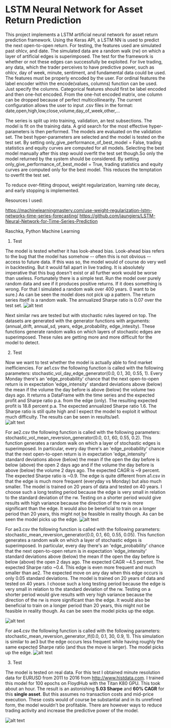 # LSTM Neural Network for Asset Return Prediction

This project implements a LSTM artificial neural network for asset return prediction framework. Using the Keras API, a LSTM NN is used to predict the next open-to-open return. For testing, the features used are simulated past ohlcv, and date. The simulated data are a random walk (rw) on which a layer of artificial edges is superimposed. The test for the framework is whether or not these edges can successfully be exploited. For live trading, any data, which the trader perceives to have predictive power, such as ohlcv, day of week, minute, sentiment, and fundamental data could be used. The features must be properly encoded by the user. For ordinal features the label encoder within the encode(values, columns) function can be used. Just specify the columns. Categorical features should first be label encoded and then one-hot encoded. From the one-hot encoded matrix, one column can be dropped because of perfect multicollinearity. The current configuration allows the user to input .csv files in the format:  date,open,high,low,close,volume,day_of_week,other,…

The series is split up into training, validation, an test subsections.
The model is fit on the training data. A grid search for the most effective hyper-parameters is then performed. The models are evaluated on the validation set. The best hyper-parameters are selected and the model is tested on the test set. By setting only_give_performance_of_best_model = False, trading statistics and equity curves are computed for all models. Selecting the best model manually after this step would overfit the test set though.So only the model returned by the system should be considered. By setting only_give_performance_of_best_model = True, trading statistics and equity curves are computed only for the best model. This reduces the temptation to overfit the test set. 

To reduce over-fitting dropout, weight regularization, learning rate decay, and early stopping is implemented.

Resources I used:

https://machinelearningmastery.com/use-weight-regularization-lstm-networks-time-series-forecasting/
https://github.com/jaungiers/LSTM-Neural-Network-for-Time-Series-Prediction

Raschka, Python Machine Learning

1. Test

The model is tested whether it has look-ahead bias. Look-ahead bias refers to the bug that the model has somehow -- often this is not obvious -- access to future data. If this was so, the model would of course do very well in backtesting. But it would fall apart in live trading. It is absolutely imperative that this bug doesn't exist or all further work would be worse than useless. 
Fortunately there is a simple test. Run the model over purely random data and see if it produces positive returns. If it does something is wrong. For that I simulated a random walk over 400 years. (I want to be sure.) 
As can be seen the model does not pick up a pattern. The return series itself is a random walk. The annualized Sharpe ratio is 0.07 over the test set. 
![alt text](https://github.com/jpwoeltjen/LSTM_return_prediction/blob/master/floyd_lstm_output/rw/%5B2%20lags%5D%5B100%20epochs%5D%5B512%20batch%5D%5B5%20neurons%5D%5Bl1%200.00%2Cl2%200.00%5D%5Bl1%200.00%2Cl2%200.00%5D%5Bl1%200.00%2Cl2%200.00%5D%5B0.0010%20lr%5D%5B0.0010%20lrd%5D%5B0.20%20do%5D%5Bnormalize%5D_equity_curveequity_curve_at_0.00_sigma.png "random walk")

Next similar rws are tested but with stochastic rules layered on top.
The datasets are generated with the generator functions with arguments: (annual_drift, annual_sd, years, edge_probability, edge_intesity). These functions generate random walks on which layers of stochastic edges are superimposed. These rules are getting more and more difficult for the model to detect.


2. Test

Now we want to test whether the model is actually able to find market inefficiencies. 
For ae1.csv the following function is called with the following parameters: stochastic_vol_day_edge_generator(0.0, 0.1, 30, 0.55, 1). Every Monday there's an 'edge_probability' chance that the next open-to-open return is in expectation 'edge_intensity' standard deviations above (below) the mean if the volume the day before is above (below) the volume two days ago. It returns a DataFrame with the time series and the expected profit and Sharpe ratio p.a. from the edge (only). The resulting expected profit is 18.8 percent p.a. The expected annualized Sharpe ratio 1.6. The Sharpe ratio is still quite high and I expect the model to exploit it without much difficulty. The results can be seen in results/ae1.	
![alt text](https://github.com/jpwoeltjen/LSTM_return_prediction/blob/master/results/ae1/equity_curve_at_0.00_sigma.png "ae1")

For ae2.csv the following function is called with the following parameters: stochastic_vol_mean_reversion_generator(0.0, 0.1, 60, 0.55, 0.2). This function generates a random walk on which a layer of stochastic edges is superimposed. In particular, every day there's an 'edge_probability' chance that the next open-to-open return is in expectation 'edge_intensity' standard deviations above (below) the mean if the open the day before is below (above) the open 2 days ago and if the volume the day before is above (below) the volume 2 days ago. The expected CAGR is ~9 percent. The expected Sharpe ratio is ~0.9. The edge is quite different from a1.csv in that the edge is much more frequent (everyday vs Monday) but also much smaller. The model is trained on 20 years of data and tested on 40 years. I choose such a long testing period because the edge is very small in relation to the standard deviation of the rw. Testing on a shorter period would give results with high variance because the direction of the rw is more significant than the edge. It would also be beneficial to train on a longer period than 20 years, this might not be feasible in reality though. As can be seen the model picks up the edge. 
![alt text](https://github.com/jpwoeltjen/LSTM_return_prediction/blob/master/results/ae2_try1/equity_curve_at_0.00_sigma.png "ae2")


For ae3.csv the following function is called with the following parameters: stochastic_mean_reversion_generator(0.0, 0.1, 60, 0.55, 0.05).
This function generates a random walk on which a layer of stochastic edges is superimposed. In particular, every day there's an 'edge_probability' chance that the next open-to-open return is in expectation 'edge_intensity' standard deviations above (below) the mean if the open the day before is below (above) the open 2 days ago. The expected CAGR ~4.5 percent. The expected Sharpe ratio ~0.4.
This edge is even more frequent and much smaller than ae2. The expected move on any day when this edge occurs is only 0.05 standard deviations. 
The model is trained on 20 years of data and tested on 40 years. I choose such a long testing period because the edge is very small in relation to the standard deviation of the rw. Testing on a shorter period would give results with very high variance because the direction of the rw is more significant than the edge. It would also be beneficial to train on a longer period than 20 years, this might not be feasible in reality though. As can be seen the model picks up the edge. 

![alt text](https://github.com/jpwoeltjen/LSTM_return_prediction/blob/master/results/ae3_try1/equity_curve_at_0.00_sigma.png "ae3")


For ae4.csv the following function is called with the following parameters: stochastic_mean_reversion_generator_lf(0.0, 0.1, 30, 0.9, 1).
This simulation is similar to ae3 but the edge occurs less frequent while having roughly the same expected Sharpe ratio (and thus the move is larger). The model picks up the edge. 
![alt text](https://github.com/jpwoeltjen/LSTM_return_prediction/blob/master/results/ae4_try1/equity_curve_at_0.00_sigma.png "ae4")


3. Test

The model is tested on real data. For this test I obtained minute resolution data for EURUSD from 2011 to 2016 from http://www.histdata.com. I trained this model for 100 epochs on FloydHub with the Titan K80 GPU. This took about an hour. The result is an astonishing **5.03 Sharpe** and **60% CAGR** for this **single asset**. But this assumes no transaction costs and mid-price execution. These costs would of course be substantial and in its unrefined form, the model wouldn't be profitable. There are however ways to reduce trading activity and increase the predictive power of the model. 

![alt text](https://github.com/jpwoeltjen/LSTM_return_prediction/blob/master/floyd_lstm_output/eurusd_1m_2011-2016/%5B2%20lags%5D%5B100%20epochs%5D%5B512%20batch%5D%5B5%20neurons%5D%5Bl1%200.00%2Cl2%200.00%5D%5Bl1%200.00%2Cl2%200.00%5D%5Bl1%200.00%2Cl2%200.00%5D%5B0.0010%20lr%5D%5B0.0010%20lrd%5D%5B0.20%20do%5D%5Bnormalize%5D_equity_curveequity_curve_at_0.00_sigma.png "EURUSD_1M")






